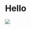 # Hello
<img src="https://github-readme-stats.vercel.app/api/wakatime?username=@buahpir&theme=outrun&custom_title=Buah%20Pir%27s%20Wakatime%20Stats&layout=compact&range=all_times&langs_count=10" />

